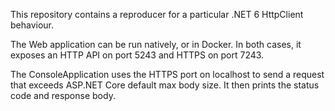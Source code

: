 This repository contains a reproducer for a particular .NET 6 HttpClient behaviour.

The Web application can be run natively, or in Docker.
In both cases, it exposes an HTTP API on port 5243 and HTTPS on port 7243.

The ConsoleApplication uses the HTTPS port on localhost to send a request that exceeds
ASP.NET Core default max body size. It then prints the status code and response body.
